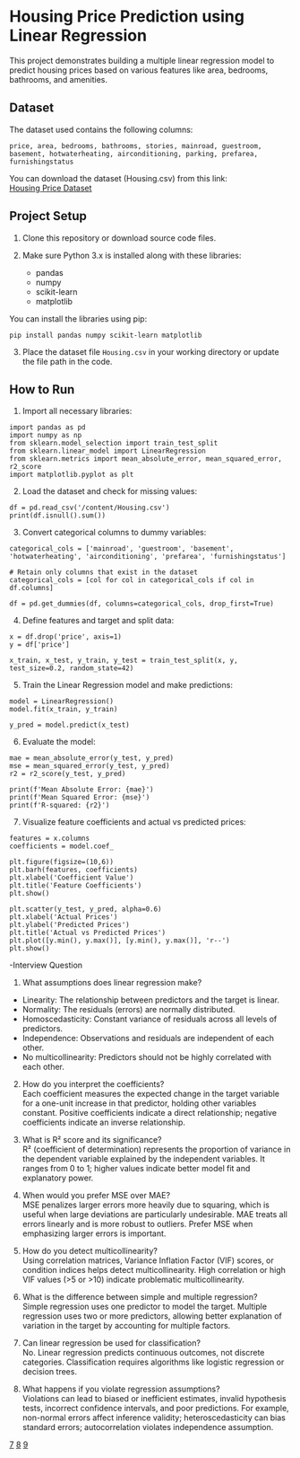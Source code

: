 


# Housing Price Prediction using Linear Regression

This project demonstrates building a multiple linear regression model to predict housing prices based on various features like area, bedrooms, bathrooms, and amenities.

## Dataset

The dataset used contains the following columns:

`price, area, bedrooms, bathrooms, stories, mainroad, guestroom, basement, hotwaterheating, airconditioning, parking, prefarea, furnishingstatus`

You can download the dataset (Housing.csv) from this link:  
[Housing Price Dataset]([https://github.com/Yasmeen-Begum/ELevateLabs/blob/main/Task3/Housing.csv])


## Project Setup

1. Clone this repository or download source code files.

2. Make sure Python 3.x is installed along with these libraries:  
   - pandas  
   - numpy  
   - scikit-learn  
   - matplotlib  

You can install the libraries using pip:

```
pip install pandas numpy scikit-learn matplotlib
```

3. Place the dataset file `Housing.csv` in your working directory or update the file path in the code.

## How to Run

1. Import all necessary libraries:

```
import pandas as pd
import numpy as np
from sklearn.model_selection import train_test_split
from sklearn.linear_model import LinearRegression
from sklearn.metrics import mean_absolute_error, mean_squared_error, r2_score
import matplotlib.pyplot as plt
```

2. Load the dataset and check for missing values:

```
df = pd.read_csv('/content/Housing.csv')
print(df.isnull().sum())
```

3. Convert categorical columns to dummy variables:

```
categorical_cols = ['mainroad', 'guestroom', 'basement', 'hotwaterheating', 'airconditioning', 'prefarea', 'furnishingstatus']

# Retain only columns that exist in the dataset 
categorical_cols = [col for col in categorical_cols if col in df.columns]

df = pd.get_dummies(df, columns=categorical_cols, drop_first=True)
```

4. Define features and target and split data:

```
x = df.drop('price', axis=1)
y = df['price']

x_train, x_test, y_train, y_test = train_test_split(x, y, test_size=0.2, random_state=42)
```

5. Train the Linear Regression model and make predictions:

```
model = LinearRegression()
model.fit(x_train, y_train)

y_pred = model.predict(x_test)
```

6. Evaluate the model:

```
mae = mean_absolute_error(y_test, y_pred)
mse = mean_squared_error(y_test, y_pred)
r2 = r2_score(y_test, y_pred)

print(f'Mean Absolute Error: {mae}')
print(f'Mean Squared Error: {mse}')
print(f'R-squared: {r2}')
```

7. Visualize feature coefficients and actual vs predicted prices:

```
features = x.columns
coefficients = model.coef_

plt.figure(figsize=(10,6))
plt.barh(features, coefficients)
plt.xlabel('Coefficient Value')
plt.title('Feature Coefficients')
plt.show()

plt.scatter(y_test, y_pred, alpha=0.6)
plt.xlabel('Actual Prices')
plt.ylabel('Predicted Prices')
plt.title('Actual vs Predicted Prices')
plt.plot([y.min(), y.max()], [y.min(), y.max()], 'r--')
plt.show()
```






-Interview Question

1. What assumptions does linear regression make?  
- Linearity: The relationship between predictors and the target is linear.  
- Normality: The residuals (errors) are normally distributed.  
- Homoscedasticity: Constant variance of residuals across all levels of predictors.  
- Independence: Observations and residuals are independent of each other.  
- No multicollinearity: Predictors should not be highly correlated with each other.  


2. How do you interpret the coefficients?  
Each coefficient measures the expected change in the target variable for a one-unit increase in that predictor, holding other variables constant. Positive coefficients indicate a direct relationship; negative coefficients indicate an inverse relationship.

3. What is R² score and its significance?  
R² (coefficient of determination) represents the proportion of variance in the dependent variable explained by the independent variables. It ranges from 0 to 1; higher values indicate better model fit and explanatory power.

4. When would you prefer MSE over MAE?  
MSE penalizes larger errors more heavily due to squaring, which is useful when large deviations are particularly undesirable. MAE treats all errors linearly and is more robust to outliers. Prefer MSE when emphasizing larger errors is important.

5. How do you detect multicollinearity?  
Using correlation matrices, Variance Inflation Factor (VIF) scores, or condition indices helps detect multicollinearity. High correlation or high VIF values (>5 or >10) indicate problematic multicollinearity.

6. What is the difference between simple and multiple regression?  
Simple regression uses one predictor to model the target. Multiple regression uses two or more predictors, allowing better explanation of variation in the target by accounting for multiple factors.

7. Can linear regression be used for classification?  
No. Linear regression predicts continuous outcomes, not discrete categories. Classification requires algorithms like logistic regression or decision trees.

8. What happens if you violate regression assumptions?  
Violations can lead to biased or inefficient estimates, invalid hypothesis tests, incorrect confidence intervals, and poor predictions. For example, non-normal errors affect inference validity; heteroscedasticity can bias standard errors; autocorrelation violates independence assumption.


[7](https://en.wikipedia.org/wiki/Linear_regression)
[8](https://analystprep.com/cfa-level-1-exam/quantitative-methods/assumptions-underlying-linear-regression-2/)
[9](https://www.geeksforgeeks.org/machine-learning/python-linear-regression-using-sklearn/)
